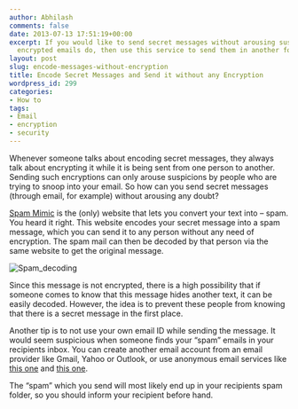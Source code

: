 ```yaml
---
author: Abhilash
comments: false
date: 2013-07-13 17:51:19+00:00
excerpt: If you would like to send secret messages without arousing suspicion that
  encrypted emails do, then use this service to send them in another form.
layout: post
slug: encode-messages-without-encryption
title: Encode Secret Messages and Send it without any Encryption
wordpress_id: 299
categories:
- How to
tags:
- Email
- encryption
- security
---
```


Whenever someone talks about encoding secret messages, they always talk about encrypting it while it is being sent from one person to another. Sending such encryptions can only arouse suspicions by people who are trying to snoop into your email. So how can you send secret messages (through email, for example) without arousing any doubt?

[Spam Mimic](http://www.spammimic.com/) is the (only) website that lets you convert your text into – spam. You heard it right. This website encodes your secret message into a spam message, which you can send it to any person without any need of encryption. The spam mail can then be decoded by that person via the same website to get the original message.

![Spam_decoding](http://img.techcovered.org/tc/Spam_decoding.gif)

Since this message is not encrypted, there is a high possibility that if someone comes to know that this message hides another text, it can be easily decoded. However, the idea is to prevent these people from knowing that there is a secret message in the first place.

Another tip is to not use your own email ID while sending the message. It would seem suspicious when someone finds your “spam” emails in your recipients inbox. You can create another email account from an email provider like Gmail, Yahoo or Outlook, or use anonymous email services like [this one](http://www.sendanonymousemail.net/) and [this one](http://www.anonymailer.net/).

The “spam” which you send will most likely end up in your recipients spam folder, so you should inform your recipient before hand.
